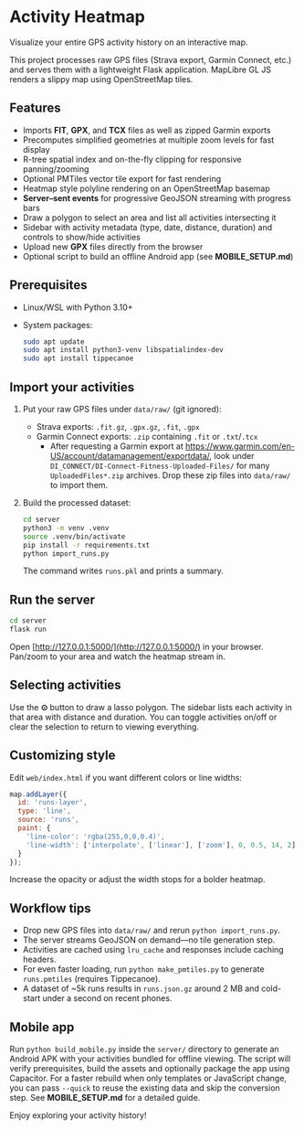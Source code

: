 # Activity Heatmap

Visualize your entire GPS activity history on an interactive map.

This project processes raw GPS files (Strava export, Garmin Connect, etc.) and serves them with a lightweight Flask application. MapLibre GL JS renders a slippy map using OpenStreetMap tiles.

## Features

- Imports **FIT**, **GPX**, and **TCX** files as well as zipped Garmin exports
- Precomputes simplified geometries at multiple zoom levels for fast display
- R-tree spatial index and on-the-fly clipping for responsive panning/zooming
- Optional PMTiles vector tile export for fast rendering
- Heatmap style polyline rendering on an OpenStreetMap basemap
- **Server–sent events** for progressive GeoJSON streaming with progress bars
- Draw a polygon to select an area and list all activities intersecting it
- Sidebar with activity metadata (type, date, distance, duration) and controls to show/hide activities
- Upload new **GPX** files directly from the browser
- Optional script to build an offline Android app (see **MOBILE_SETUP.md**)

## Prerequisites

- Linux/WSL with Python 3.10+
- System packages:

  ```bash
  sudo apt update
  sudo apt install python3-venv libspatialindex-dev
  sudo apt install tippecanoe
  ```

## Import your activities

1. Put your raw GPS files under `data/raw/` (git ignored):
   - Strava exports: `.fit.gz`, `.gpx.gz`, `.fit`, `.gpx`
   - Garmin Connect exports: `.zip` containing `.fit` or `.txt`/`.tcx`
     - After requesting a Garmin export at https://www.garmin.com/en-US/account/datamanagement/exportdata/, look under
       `DI_CONNECT/DI-Connect-Fitness-Uploaded-Files/` for many
       `UploadedFiles*.zip` archives. Drop these zip files into
       `data/raw/` to import them.
2. Build the processed dataset:

   ```bash
   cd server
   python3 -m venv .venv
   source .venv/bin/activate
   pip install -r requirements.txt
   python import_runs.py
   ```

   The command writes `runs.pkl` and prints a summary.

## Run the server

```bash
cd server
flask run
```

Open [http://127.0.0.1:5000/](http://127.0.0.1:5000/) in your browser.  
Pan/zoom to your area and watch the heatmap stream in.

## Selecting activities

Use the **⊙** button to draw a lasso polygon. The sidebar lists each activity in that area with distance and duration. You can toggle activities on/off or clear the selection to return to viewing everything.

## Customizing style

Edit `web/index.html` if you want different colors or line widths:

```js
map.addLayer({
  id: 'runs-layer',
  type: 'line',
  source: 'runs',
  paint: {
    'line-color': 'rgba(255,0,0,0.4)',
    'line-width': ['interpolate', ['linear'], ['zoom'], 0, 0.5, 14, 2]
  }
});
```

Increase the opacity or adjust the width stops for a bolder heatmap.

## Workflow tips

- Drop new GPS files into `data/raw/` and rerun `python import_runs.py`.
- The server streams GeoJSON on demand—no tile generation step.
- Activities are cached using `lru_cache` and responses include caching headers.
- For even faster loading, run `python make_pmtiles.py` to generate `runs.pmtiles` (requires Tippecanoe).
- A dataset of ~5k runs results in `runs.json.gz` around 2&nbsp;MB and cold-start under a second on recent phones.

## Mobile app

Run `python build_mobile.py` inside the `server/` directory to generate an
Android APK with your activities bundled for offline viewing. The script will verify
prerequisites, build the assets and optionally package the app using Capacitor.
For a faster rebuild when only templates or JavaScript change, you can pass
`--quick` to reuse the existing data and skip the conversion step.
See **MOBILE_SETUP.md** for a detailed guide.

Enjoy exploring your activity history!
